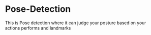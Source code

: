 # Pose-Detection
This is Pose detection where it can judge your posture based on your actions performs and landmarks 
